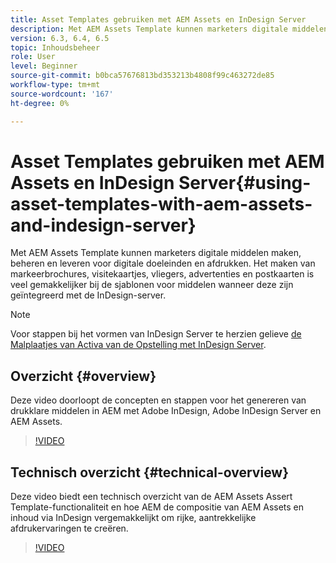 ```yaml
---
title: Asset Templates gebruiken met AEM Assets en InDesign Server
description: Met AEM Assets Template kunnen marketers digitale middelen maken, beheren en leveren voor digitale doeleinden en afdrukken. Het maken van markeerbrochures, visitekaartjes, vliegers, advertenties en postkaarten is veel gemakkelijker bij de sjablonen voor middelen wanneer deze zijn geïntegreerd met de InDesign-server.
version: 6.3, 6.4, 6.5
topic: Inhoudsbeheer
role: User
level: Beginner
source-git-commit: b0bca57676813bd353213b4808f99c463272de85
workflow-type: tm+mt
source-wordcount: '167'
ht-degree: 0%

---
```



# Asset Templates gebruiken met AEM Assets en InDesign Server{#using-asset-templates-with-aem-assets-and-indesign-server}

Met AEM Assets Template kunnen marketers digitale middelen maken, beheren en leveren voor digitale doeleinden en afdrukken. Het maken van markeerbrochures, visitekaartjes, vliegers, advertenties en postkaarten is veel gemakkelijker bij de sjablonen voor middelen wanneer deze zijn geïntegreerd met de InDesign-server.

>[!NOTE]
>
>Voor stappen bij het vormen van InDesign Server te herzien gelieve [de Malplaatjes van Activa van de Opstelling met InDesign Server](asset-templates-technical-video-setup.md).

## Overzicht {#overview}

Deze video doorloopt de concepten en stappen voor het genereren van drukklare middelen in AEM met Adobe InDesign, Adobe InDesign Server en AEM Assets.

>[!VIDEO](https://video.tv.adobe.com/v/25170?quality=12&learn=on)

## Technisch overzicht {#technical-overview}

Deze video biedt een technisch overzicht van de AEM Assets Assert Template-functionaliteit en hoe AEM de compositie van AEM Assets en inhoud via InDesign vergemakkelijkt om rijke, aantrekkelijke afdrukervaringen te creëren.

>[!VIDEO](https://video.tv.adobe.com/v/17071/?quality=9&learn=on)